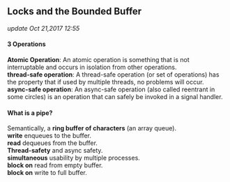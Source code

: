 ## Locks and the Bounded Buffer
_update Oct 21,2017  12:55_

#### 3 Operations
**Atomic Operation**: An atomic operation is something that is not interruptable and occurs in isolation from other operations.  
**thread-safe operation**: A thread-safe operation (or set of operations) has the property that if used by multiple threads, no problems will occur.  
**async-safe operation**: An async-safe operation (also called reentrant in some circles) is an operation that can safely be invoked in a signal handler. 

#### What is a pipe?
Semantically, a **ring buffer of characters** (an array
queue).  
**write** enqueues to the buffer.  
**read** dequeues from the buffer.  
**Thread-safety** and async safety.  
**simultaneous** usability by multiple processes.   
**block on** read from empty buffer.  
**block on** write to full buffer.  



















